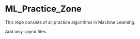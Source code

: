 # ML_Practice_Zone
This repo consists of all practice algorithms in Machine Learning.

Add only .ipynb files
